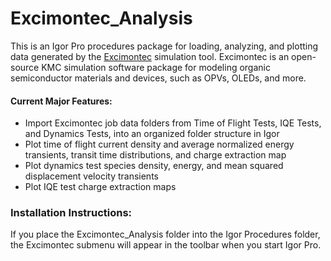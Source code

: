 # Excimontec_Analysis

This is an Igor Pro procedures package for loading, analyzing, and plotting data generated by the [Excimontec](https://github.com/MikeHeiber/Excimontec) simulation tool. 
Excimontec is an open-source KMC simulation software package for modeling organic semiconductor materials and devices, such as OPVs, OLEDs, and more.

#### Current Major Features:

- Import Excimontec job data folders from Time of Flight Tests, IQE Tests, and Dynamics Tests, into an organized folder structure in Igor
- Plot time of flight current density and average normalized energy transients, transit time distributions, and charge extraction map
- Plot dynamics test species density, energy, and mean squared displacement velocity transients
- Plot IQE test charge extraction maps

### Installation Instructions:

If you place the Excimontec_Analysis folder into the Igor Procedures folder, the Excimontec submenu will appear in the toolbar when you start Igor Pro.
